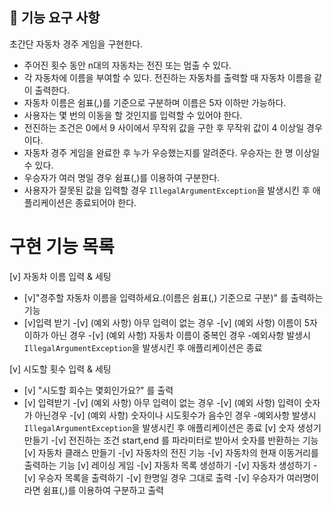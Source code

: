## 🚀 기능 요구 사항

초간단 자동차 경주 게임을 구현한다.

- 주어진 횟수 동안 n대의 자동차는 전진 또는 멈출 수 있다.
- 각 자동차에 이름을 부여할 수 있다. 전진하는 자동차를 출력할 때 자동차 이름을 같이 출력한다.
- 자동차 이름은 쉼표(,)를 기준으로 구분하며 이름은 5자 이하만 가능하다.
- 사용자는 몇 번의 이동을 할 것인지를 입력할 수 있어야 한다.
- 전진하는 조건은 0에서 9 사이에서 무작위 값을 구한 후 무작위 값이 4 이상일 경우이다.
- 자동차 경주 게임을 완료한 후 누가 우승했는지를 알려준다. 우승자는 한 명 이상일 수 있다.
- 우승자가 여러 명일 경우 쉼표(,)를 이용하여 구분한다.
- 사용자가 잘못된 값을 입력할 경우 `IllegalArgumentException`을 발생시킨 후 애플리케이션은 종료되어야 한다.

# 구현 기능 목록

[v] 자동차 이름 입력 & 세팅
- [v]"경주할 자동차 이름을 입력하세요.(이름은 쉼표(,) 기준으로 구분)" 를 출력하는 기능
- [v]입력 받기
-[v] (예외 사항) 아무 입력이 없는 경우
-[v] (예외 사항) 이름이 5자 이하가 아닌 경우
-[v] (예외 사항) 자동차 이름이 중복인 경우
-예외사항 발생시 `IllegalArgumentException`을 발생시킨 후 애플리케이션은 종료

[v] 시도할 횟수 입력 & 세팅
- [v] "시도할 회수는 몇회인가요?" 를 출력
- [v] 입력받기
-[v] (예외 사항) 아무 입력이 없는 경우
-[v] (예외 사항) 입력이 숫자가 아닌경우
-[v] (예외 사항) 숫자이나 시도횟수가 음수인 경우
-예외사항 발생시 `IllegalArgumentException`을 발생시킨 후 애플리케이션은 종료
[v] 숫자 생성기 만들기
-[v] 전진하는 조건 start,end 를 파라미터로 받아서 숫자를 반환하는 기능
[v] 자동차 클래스 만들기
-[v] 자동차의 전진 기능
-[v] 자동차의 현재 이동거리를 출력하는 기능
[v] 레이싱 게임
-[v] 자동차 목록 생성하기
-[v] 자동차 생성하기
-[v] 우승자 목록을 출력하기
-[v] 한명일 경우 그대로 출력
-[v] 우승자가 여러명이라면 쉼표(,)를 이용하여 구분하고 출력
